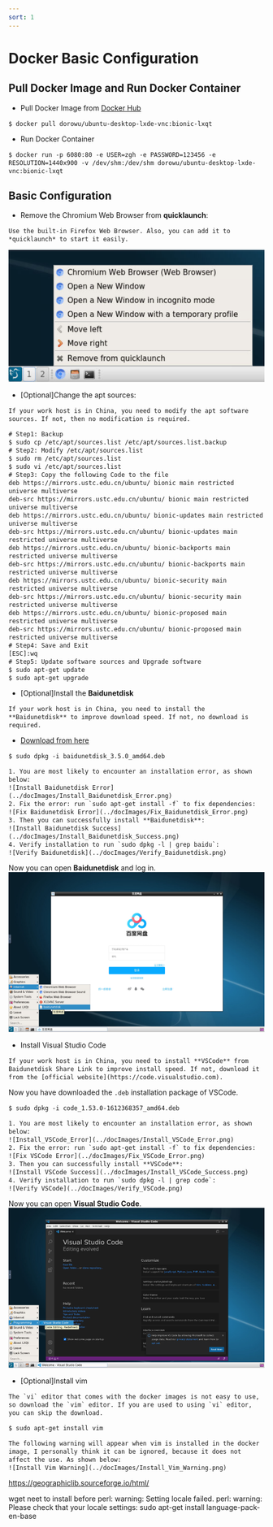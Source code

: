 ```yaml
---
sort: 1
---
```


# Docker Basic Configuration

## Pull Docker Image and Run Docker Container

- Pull Docker Image from [Docker Hub](https://hub/docker.com/r/dorowu/ubuntu-desktop-lxde-vnc/)  
```shell
$ docker pull dorowu/ubuntu-desktop-lxde-vnc:bionic-lxqt
```
- Run Docker Container
```shell
$ docker run -p 6080:80 -e USER=zgh -e PASSWORD=123456 -e RESOLUTION=1440x900 -v /dev/shm:/dev/shm dorowu/ubuntu-desktop-lxde-vnc:bionic-lxqt
```

## Basic Configuration

- Remove the Chromium Web Browser from **quicklaunch**:  
```note
Use the built-in Firefox Web Browser. Also, you can add it to *quicklaunch* to start it easily.
```
![Remove the Chromium Web Browser](../docImages/remove_web_browser.png)

- [Optional]Change the apt sources:
```note
If your work host is in China, you need to modify the apt software sources. If not, then no modification is required.
```
```shell
# Step1: Backup
$ sudo cp /etc/apt/sources.list /etc/apt/sources.list.backup
# Step2: Modify /etc/apt/sources.list
$ sudo rm /etc/apt/sources.list
$ sudo vi /etc/apt/sources.list
# Step3: Copy the following Code to the file
deb https://mirrors.ustc.edu.cn/ubuntu/ bionic main restricted universe multiverse
deb-src https://mirrors.ustc.edu.cn/ubuntu/ bionic main restricted universe multiverse
deb https://mirrors.ustc.edu.cn/ubuntu/ bionic-updates main restricted universe multiverse
deb-src https://mirrors.ustc.edu.cn/ubuntu/ bionic-updates main restricted universe multiverse
deb https://mirrors.ustc.edu.cn/ubuntu/ bionic-backports main restricted universe multiverse
deb-src https://mirrors.ustc.edu.cn/ubuntu/ bionic-backports main restricted universe multiverse
deb https://mirrors.ustc.edu.cn/ubuntu/ bionic-security main restricted universe multiverse
deb-src https://mirrors.ustc.edu.cn/ubuntu/ bionic-security main restricted universe multiverse
deb https://mirrors.ustc.edu.cn/ubuntu/ bionic-proposed main restricted universe multiverse
deb-src https://mirrors.ustc.edu.cn/ubuntu/ bionic-proposed main restricted universe multiverse
# Step4: Save and Exit
[ESC]:wq
# Step5: Update software sources and Upgrade software
$ sudo apt-get update
$ sudo apt-get upgrade
```

- [Optional]Install the **Baidunetdisk**
```note
If your work host is in China, you need to install the **Baidunetdisk** to improve download speed. If not, no download is required.
```
- [Download from here](https://pan.baidu.com/download)
```shell
$ sudo dpkg -i baidunetdisk_3.5.0_amd64.deb
```
```tip
1. You are most likely to encounter an installation error, as shown below:
![Install Baidunetdisk Error](../docImages/Install_Baidunetdisk_Error.png)
2. Fix the error: run `sudo apt-get install -f` to fix dependencies:
![Fix Baidunetdisk Error](../docImages/Fix_Baidunetdisk_Error.png)
3. Then you can successfully install **Baidunetdisk**:
![Install Baidunetdisk Success](../docImages/Install_Baidunetdisk_Success.png)
4. Verify installation to run `sudo dpkg -l | grep baidu`:
![Verify Baidunetdisk](../docImages/Verify_Baidunetdisk.png)
```
Now you can open **Baidunetdisk** and log in.  
![Baidunetdisk](../docImages/Baidunetdisk.png)

- Install Visual Studio Code
```note
If your work host is in China, you need to install **VSCode** from Baidunetdisk Share Link to improve install speed. If not, download it from the [official website](https://code.visualstudio.com).
```
Now you have downloaded the `.deb` installation package of VSCode.
```shell
$ sudo dpkg -i code_1.53.0-1612368357_amd64.deb
```
```tip
1. You are most likely to encounter an installation error, as shown below:
![Install_VSCode_Error](../docImages/Install_VSCode_Error.png)
2. Fix the error: run `sudo apt-get install -f` to fix dependencies:
![Fix VSCode Error](../docImages/Fix_VSCode_Error.png)
3. Then you can successfully install **VSCode**:
![Install VSCode Success](../docImages/Install_VSCode_Success.png)
4. Verify installation to run `sudo dpkg -l | grep code`:
![Verify VSCode](../docImages/Verify_VSCode.png)
```
Now you can open **Visual Studio Code**.  
![VSCode](../docImages/VSCode.png)

- [Optional]Install vim
```note
The `vi` editor that comes with the docker images is not easy to use, so download the `vim` editor. If you are used to using `vi` editor, you can skip the download.
```
```shell
$ sudo apt-get install vim
```
```tip
The following warning will appear when vim is installed in the docker image, I personally think it can be ignored, because it does not affect the use. As shown below:
![Install Vim Warning](../docImages/Install_Vim_Warning.png)
```

https://geographiclib.sourceforge.io/html/

wget neet to install before
perl: warning: Setting locale failed.
perl: warning: Please check that your locale settings: 
sudo apt-get install language-pack-en-base